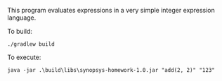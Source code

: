 This program evaluates expressions in a very simple integer expression language.

To build:
	
	./gradlew build

To execute:

	java -jar .\build\libs\synopsys-homework-1.0.jar "add(2, 2)" "123"    
